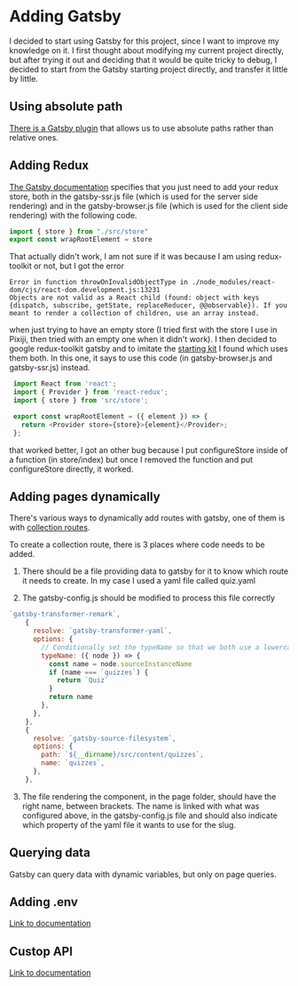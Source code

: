 # Adding Gatsby

I decided to start using Gatsby for this project, since I want to improve my knowledge on it. I first thought about modifying my current project directly, but after trying it out and deciding that it would be quite tricky to debug, I decided to start from the Gatsby starting project directly, and transfer it little by little.

## Using absolute path

[There is a Gatsby plugin](https://www.gatsbyjs.com/plugins/gatsby-plugin-root-import/) that allows us to use absolute paths rather than relative ones.

## Adding Redux

[The Gatsby documentation](https://www.gatsbyjs.com/docs/adding-redux-store/) specifies that you just need to add your redux store, both in the gatsby-ssr.js file (which is used for the server side rendering) and in the gatsby-browser.js file (which is used for the client side rendering) with the following code.

```JavaScript
import { store } from "./src/store"
export const wrapRootElement = store
```

That actually didn't work, I am not sure if it was because I am using redux-toolkit or not, but I got the error

```
Error in function throwOnInvalidObjectType in ./node_modules/react-dom/cjs/react-dom.development.js:13231
Objects are not valid as a React child (found: object with keys {dispatch, subscribe, getState, replaceReducer, @@observable}). If you meant to render a collection of children, use an array instead.
```

when just trying to have an empty store (I tried first with the store I use in Pixiji, then tried with an empty one when it didn't work). I then decided to google redux-toolkit gatsby and to imitate the [starting kit](https://www.gatsbyjs.com/starters/saimirkapaj/gatsby-redux-toolkit-typescript-starter) I found which uses them both. In this one, it says to use this code (in gatsby-browser.js and gatsby-ssr.js) instead.

```JavaScript
 import React from 'react';
 import { Provider } from 'react-redux';
 import { store } from 'src/store';

 export const wrapRootElement = ({ element }) => {
   return <Provider store={store}>{element}</Provider>;
 };
```

that worked better, I got an other bug because I put configureStore inside of a function (in store/index) but once I removed the function and put configureStore directly, it worked.

## Adding pages dynamically

There's various ways to dynamically add routes with gatsby, one of them is with [collection routes](https://www.gatsbyjs.com/docs/reference/routing/file-system-route-api/#collection-routes).

To create a collection route, there is 3 places where code needs to be added.

1. There should be a file providing data to gatsby for it to know which route it needs to create. In my case I used a yaml file called quiz.yaml

2. The gatsby-config.js should be modified to process this file correctly

```Javascript
`gatsby-transformer-remark`,
    {
      resolve: `gatsby-transformer-yaml`,
      options: {
        // Conditionally set the typeName so that we both use a lowercased and capitalized type name
        typeName: ({ node }) => {
          const name = node.sourceInstanceName
          if (name === `quizzes`) {
            return `Quiz`
          }
          return name
        },
      },
    },
    {
      resolve: `gatsby-source-filesystem`,
      options: {
        path: `${__dirname}/src/content/quizzes`,
        name: `quizzes`,
      },
    },
```

3. The file rendering the component, in the page folder, should have the right name, between brackets. The name is linked with what was configured above, in the gatsby-config.js file and should also indicate which property of the yaml file it wants to use for the slug.

## Querying data

Gatsby can query data with dynamic variables, but only on page queries.

## Adding .env

[Link to documentation](https://www.gatsbyjs.com/docs/how-to/local-development/environment-variables/)

## Custop API

[Link to documentation](https://www.gatsbyjs.com/plugins/gatsby-source-custom-api/)
